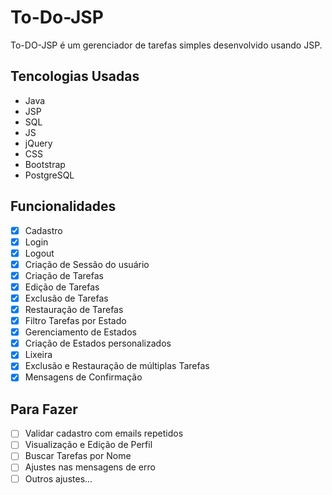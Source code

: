# To-Do-JSP

To-DO-JSP é um gerenciador de tarefas simples desenvolvido usando JSP.

## Tencologias Usadas

* Java
* JSP
* SQL
* JS
* jQuery
* CSS
* Bootstrap
* PostgreSQL

## Funcionalidades

- [x] Cadastro
- [x] Login
- [x] Logout
- [x] Criação de Sessão do usuário
- [x] Criação de Tarefas
- [x] Edição de Tarefas
- [x] Exclusão de Tarefas
- [x] Restauração de Tarefas
- [x] Filtro Tarefas por Estado
- [x] Gerenciamento de Estados
- [x] Criação de Estados personalizados
- [x] Lixeira
- [x] Exclusão e Restauração de múltiplas Tarefas
- [x] Mensagens de Confirmação

## Para Fazer

- [ ] Validar cadastro com emails repetidos
- [ ] Visualização e Edição de Perfil
- [ ] Buscar Tarefas por Nome
- [ ] Ajustes nas mensagens de erro
- [ ] Outros ajustes...
